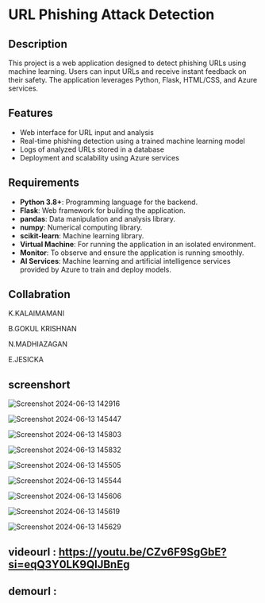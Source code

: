 # URL Phishing Attack Detection

## Description
This project is a web application designed to detect phishing URLs using machine learning. Users can input URLs and receive instant feedback on their safety. The application leverages Python, Flask, HTML/CSS, and Azure services.

## Features
- Web interface for URL input and analysis
- Real-time phishing detection using a trained machine learning model
- Logs of analyzed URLs stored in a database
- Deployment and scalability using Azure services


## Requirements
- **Python 3.8+**: Programming language for the backend.
- **Flask**: Web framework for building the application.
- **pandas**: Data manipulation and analysis library.
- **numpy**: Numerical computing library.
- **scikit-learn**: Machine learning library.
- **Virtual Machine**: For running the application in an isolated environment.
- **Monitor**: To observe and ensure the application is running smoothly.
- **AI Services**: Machine learning and artificial intelligence services provided by Azure to train and deploy models.


## Collabration
K.KALAIMAMANI

B.GOKUL KRISHNAN

N.MADHIAZAGAN

E.JESICKA
  
## screenshort
![Screenshot 2024-06-13 142916](https://github.com/gokulkrishnanb/URl_Phishing_Attack/assets/166585137/ce10e9bb-ffbd-41ed-8d5f-51ed0ce15749)

![Screenshot 2024-06-13 145447](https://github.com/gokulkrishnanb/URl_Phishing_Attack/assets/144882896/000d8a0a-a676-456d-893b-c33cd573ad58)

![Screenshot 2024-06-13 145803](https://github.com/gokulkrishnanb/URl_Phishing_Attack/assets/144882896/7f3d0170-98f4-4491-bfb7-6c66882bcc25)


![Screenshot 2024-06-13 145832](https://github.com/gokulkrishnanb/URl_Phishing_Attack/assets/144882896/074f86b1-9c9e-4149-b134-9cdf9c2d9698)

![Screenshot 2024-06-13 145505](https://github.com/gokulkrishnanb/URl_Phishing_Attack/assets/144882896/3777ed7e-790e-4401-b1b7-cd6145d8929b)


![Screenshot 2024-06-13 145544](https://github.com/gokulkrishnanb/URl_Phishing_Attack/assets/144882896/b5d2d5eb-cd76-421f-b8f4-fbb5376eae08)


![Screenshot 2024-06-13 145606](https://github.com/gokulkrishnanb/URl_Phishing_Attack/assets/144882896/8887faea-650a-4c45-b504-c644c069ab0a)


![Screenshot 2024-06-13 145619](https://github.com/gokulkrishnanb/URl_Phishing_Attack/assets/144882896/17b1d972-a855-4f40-9e0f-eeaf840bde91)


![Screenshot 2024-06-13 145629](https://github.com/gokulkrishnanb/URl_Phishing_Attack/assets/144882896/a005de90-bda7-4188-8ec8-89cb9daec473)




## videourl : https://youtu.be/CZv6F9SgGbE?si=eqQ3Y0LK9QlJBnEg
## demourl : 
